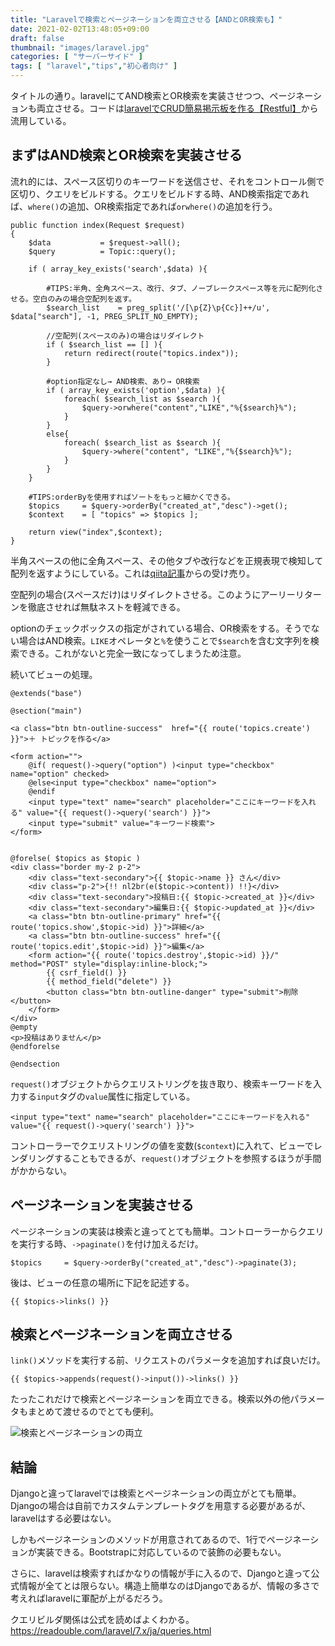 ```yaml
---
title: "Laravelで検索とページネーションを両立させる【ANDとOR検索も】"
date: 2021-02-02T13:48:05+09:00
draft: false
thumbnail: "images/laravel.jpg"
categories: [ "サーバーサイド" ]
tags: [ "laravel","tips","初心者向け" ]
---
```


タイトルの通り。laravelにてAND検索とOR検索を実装させつつ、ページネーションも両立させる。コードは[laravelでCRUD簡易掲示板を作る【Restful】](/post/laravel-crud-restful/)から流用している。

## まずはAND検索とOR検索を実装させる

流れ的には、スペース区切りのキーワードを送信させ、それをコントロール側で区切り、クエリをビルドする。クエリをビルドする時、AND検索指定であれば、`where()`の追加、OR検索指定であれば`orwhere()`の追加を行う。

    public function index(Request $request)
    {   
        $data           = $request->all();
        $query          = Topic::query();
    
        if ( array_key_exists('search',$data) ){

            #TIPS:半角、全角スペース、改行、タブ、ノーブレークスペース等を元に配列化させる。空白のみの場合空配列を返す。
            $search_list    = preg_split('/[\p{Z}\p{Cc}]++/u', $data["search"], -1, PREG_SPLIT_NO_EMPTY);

            //空配列(スペースのみ)の場合はリダイレクト
            if ( $search_list == [] ){
                return redirect(route("topics.index"));
            }

            #option指定なし→ AND検索、あり→ OR検索
            if ( array_key_exists('option',$data) ){
                foreach( $search_list as $search ){
                    $query->orwhere("content","LIKE","%{$search}%");
                }   
            }
            else{
                foreach( $search_list as $search ){
                    $query->where("content", "LIKE","%{$search}%");
                }   
            }
        }

        #TIPS:orderByを使用すればソートをもっと細かくできる。
        $topics     = $query->orderBy("created_at","desc")->get();
        $context    = [ "topics" => $topics ];

        return view("index",$context);
    }

半角スペースの他に全角スペース、その他タブや改行などを正規表現で検知して配列を返すようにしている。これは[qiita記事](https://qiita.com/mpyw/items/a704cb900dfda0fc0331)からの受け売り。


空配列の場合(スペースだけ)はリダイレクトさせる。このようにアーリーリターンを徹底させれば無駄ネストを軽減できる。

optionのチェックボックスの指定がされている場合、OR検索をする。そうでない場合はAND検索。`LIKE`オペレータと`%`を使うことで`$search`を含む文字列を検索できる。これがないと完全一致になってしまうため注意。


続いてビューの処理。

    @extends("base")
    
    @section("main")
    
    <a class="btn btn-outline-success"  href="{{ route('topics.create') }}">＋ トピックを作る</a>
    
    <form action="">
        @if( request()->query("option") )<input type="checkbox" name="option" checked>
        @else<input type="checkbox" name="option">
        @endif
        <input type="text" name="search" placeholder="ここにキーワードを入れる" value="{{ request()->query('search') }}">
        <input type="submit" value="キーワード検索">
    </form>
    
    
    @forelse( $topics as $topic )
    <div class="border my-2 p-2">
        <div class="text-secondary">{{ $topic->name }} さん</div>
        <div class="p-2">{!! nl2br(e($topic->content)) !!}</div>
        <div class="text-secondary">投稿日:{{ $topic->created_at }}</div>
        <div class="text-secondary">編集日:{{ $topic->updated_at }}</div>
        <a class="btn btn-outline-primary" href="{{ route('topics.show',$topic->id) }}">詳細</a>
        <a class="btn btn-outline-success" href="{{ route('topics.edit',$topic->id) }}">編集</a>
        <form action="{{ route('topics.destroy',$topic->id) }}/" method="POST" style="display:inline-block;">
            {{ csrf_field() }}
            {{ method_field("delete") }}
            <button class="btn btn-outline-danger" type="submit">削除</button>
        </form>
    </div>
    @empty
    <p>投稿はありません</p>
    @endforelse
    
    @endsection

`request()`オブジェクトからクエリストリングを抜き取り、検索キーワードを入力する`input`タグの`value`属性に指定している。

    <input type="text" name="search" placeholder="ここにキーワードを入れる" value="{{ request()->query('search') }}">

コントローラーでクエリストリングの値を変数(`$context`)に入れて、ビューでレンダリングすることもできるが、`request()`オブジェクトを参照するほうが手間がかからない。


## ページネーションを実装させる

ページネーションの実装は検索と違ってとても簡単。コントローラーからクエリを実行する時、`->paginate()`を付け加えるだけ。

    $topics     = $query->orderBy("created_at","desc")->paginate(3);

後は、ビューの任意の場所に下記を記述する。

    {{ $topics->links() }}


## 検索とページネーションを両立させる

`link()`メソッドを実行する前、リクエストのパラメータを追加すれば良いだけ。

    {{ $topics->appends(request()->input())->links() }}

たったこれだけで検索とページネーションを両立できる。検索以外の他パラメータもまとめて渡せるのでとても便利。


<div class="img-center"><img src="/images/Screenshot from 2021-02-02 14-18-31.png" alt="検索とページネーションの両立"></div>


## 結論

Djangoと違ってlaravelでは検索とページネーションの両立がとても簡単。Djangoの場合は自前でカスタムテンプレートタグを用意する必要があるが、laravelはする必要はない。

しかもページネーションのメソッドが用意されてあるので、1行でページネーションが実装できる。Bootstrapに対応しているので装飾の必要もない。

さらに、laravelは検索すればかなりの情報が手に入るので、Djangoと違って公式情報が全てとは限らない。構造上簡単なのはDjangoであるが、情報の多さで考えればlaravelに軍配が上がるだろう。


クエリビルダ関係は公式を読めばよくわかる。https://readouble.com/laravel/7.x/ja/queries.html

